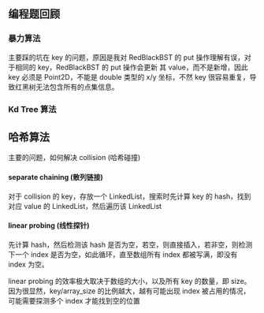 ## 编程题回顾

### 暴力算法

主要踩的坑在 key 的问题，原因是我对 RedBlackBST 的 put 操作理解有误，对于相同的 key，RedBlackBST 的 put 操作会更新 其 value，而不是新增，因此 key 必须是 Point2D，不能是 double 类型的 x/y 坐标，不然 key 很容易重复，导致红黑树无法包含所有的点集信息。

### Kd Tree 算法

## 哈希算法

主要的问题，如何解决 collision (哈希碰撞)

#### separate chaining (散列链接)

对于 collision 的 key，存放一个 LinkedList，搜索时先计算 key 的 hash，找到对应 value 的 LinkedList，然后遍历该 LinkedList

#### linear probing (线性探针)

先计算 hash，然后检测该 hash 是否为空，若空，则直接插入，若非空，则检测下一个 index 是否为空，如此循环，直至数组所有 index 都被写满，即没有 index 为空。

linear probing 的效率极大取决于数组的大小，以及所有 key 的数量，即 size。因为很显然，key/array_size 的比例越大，越有可能出现 index 被占用的情况，可能需要探测多个 index 才能找到空的位置

